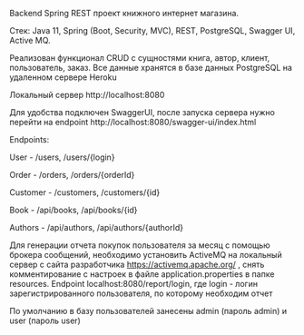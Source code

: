 Backend Spring REST проект книжного интернет магазина.

Стек: Java 11, Spring (Boot, Security, MVC), REST, PostgreSQL, Swagger UI, Active MQ.

Реализован функционал CRUD с сущностями книга, автор, клиент, пользователь, заказ. Все данные хранятся в базе данных PostgreSQL на удаленном сервере Heroku

Локальный сервер http://localhost:8080

Для удобства подключен SwaggerUI, после запуска сервера нужно перейти на endpoint http://localhost:8080/swagger-ui/index.html

Endpoints:

User - /users, /users/{login}

Order - /orders, /orders/{orderId}

Customer - /customers, /customers/{id}

Book - /api/books, /api/books/{id}

Authors - /api/authors, /api/authors/{authorId}

Для генерации отчета покупок пользователя за месяц с помощью брокера сообщений, необходимо установить
ActiveMQ на локальный сервер с сайта разработчика https://activemq.apache.org/ , снять комментирование с настроек в файле application.properties в папке resources. 
Endpoint localhost:8080/report/login, где login - логин зарегистрированного пользователя, по которому необходим отчет 

По умолчанию в базу пользователей занесены admin (пароль admin) и user (пароль user)
